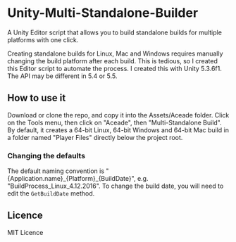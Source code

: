 # Unity-Multi-Standalone-Builder
A Unity Editor script that allows you to build standalone builds for multiple platforms with one click.

Creating standalone builds for Linux, Mac and Windows requires manually changing the build platform after each build. This is tedious, so I created this Editor script to automate the process. 
I created this with Unity 5.3.6f1. The API may be different in 5.4 or 5.5.

## How to use it
Download or clone the repo, and copy it into the Assets/Aceade folder.
Click on the Tools menu, then click on "Aceade", then "Multi-Standalone Build". By default, it creates a 64-bit Linux, 64-bit Windows and 64-bit Mac build in a folder named "Player Files" directly below the project root.

### Changing the defaults
The default naming convention is "{Application.name}\_{Platform}\_{BuildDate}", e.g. "BuildProcess_Linux_4.12.2016". To change the build date, you will need to edit the `GetBuildDate` method.

## Licence

MIT Licence
